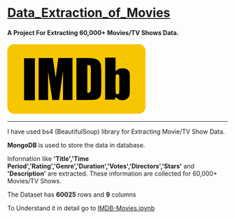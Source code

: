 # [Data_Extraction_of_Movies](https://github.com/parthshah28/Data_Extraction_of_Movies)

#### A Project For Extracting 60,000+ Movies/TV Shows Data.

![](https://github.com/parthshah28/Data_Extraction_of_Movies/blob/main/images/1.png)

---

I have used bs4 (BeautifulSoup) library for Extracting Movie/TV Show Data.

**MongoDB** is used to store the data in database.

Information like **'Title','Time Period','Rating','Genre','Duration','Votes','Directors','Stars'** and **'Description'** are extracted.
These information are collected for 60,000+ Movies/TV Shows.

The Dataset has **60025** rows and **9** columns

To Understand it in detail go to [IMDB-Movies.ipynb](https://github.com/parthshah28/Data_Extraction_of_Movies/blob/main/IMDB-Movies.ipynb)
